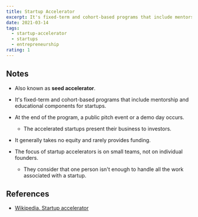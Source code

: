 ```yaml
---
title: Startup Accelerator
excerpt: It's fixed-term and cohort-based programs that include mentorship and educational components for startups.
date: 2021-03-14
tags:
  - startup-accelerator
  - startups
  - entrepreneurship
rating: 1
---
```


## Notes

- Also known as **seed accelerator**.

- It's fixed-term and cohort-based programs that include mentorship and educational components for startups.

- At the end of the program, a public pitch event or a demo day occurs.

  - The accelerated startups present their business to investors.

- It generally takes no equity and rarely provides funding.

- The focus of startup accelerators is on small teams, not on individual founders.
  - They consider that one person isn't enough to handle all the work associated with a startup.

## References

- [Wikipedia. Startup accelerator](https://en.wikipedia.org/wiki/Startup_accelerator)
